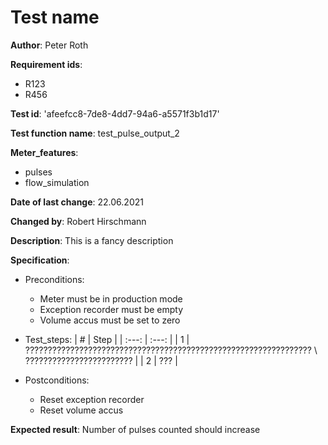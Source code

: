 # Test name

**Author**: Peter Roth

**Requirement ids**: 
- R123
- R456

**Test id**: 
'afeefcc8-7de8-4dd7-94a6-a5571f3b1d17'

**Test function name**: test_pulse_output_2
 
**Meter_features**:
- pulses
- flow_simulation

**Date of last change**: 22.06.2021

**Changed by**: Robert Hirschmann

**Description**: This is a fancy description

**Specification**:
- Preconditions:
  - Meter must be in production mode
  - Exception recorder must be empty
  - Volume accus must be set to zero
        
- Test_steps:
| # | Step |
| :---: | :---: |
| 1 | ???????????????????????????????????????????????????????????????? \\
 ???????????????????????? |
 | 2 | ??? |

- Postconditions:
  - Reset exception recorder
  - Reset volume accus 

**Expected result**: Number of pulses counted should increase
